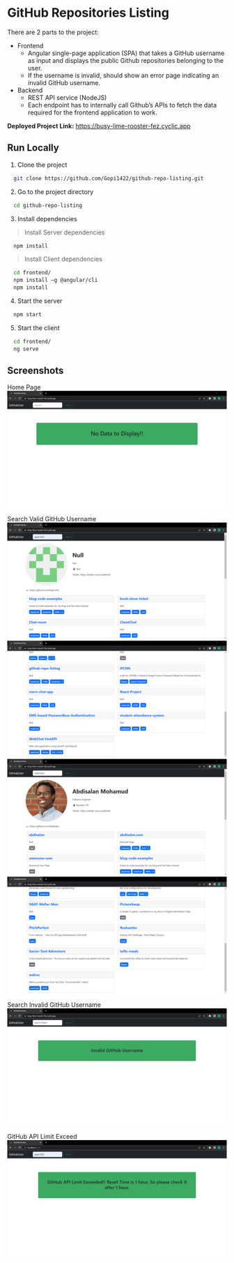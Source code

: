# GitHub Repositories Listing

There are 2 parts to the project: 

* Frontend 
  * Angular single-page application (SPA) that takes a GitHub username as input and displays the public Github repositories belonging to the user. 
  * If the username is invalid, should show an error page indicating an invalid GitHub username.
* Backend
  * REST API service (NodeJS)
  * Each endpoint has to internally call Github’s APIs to fetch the data required for the frontend application to work.
  
**Deployed Project Link:** https://busy-lime-rooster-fez.cyclic.app


## Run Locally

1. Clone the project

```bash
  git clone https://github.com/Gopi1422/github-repo-listing.git
```

2. Go to the project directory

```bash
  cd github-repo-listing
```

3. Install dependencies

> Install Server dependencies
```bash
  npm install
```

> Install Client dependencies
```bash
  cd frontend/ 
  npm install –g @angular/cli
  npm install
```

4. Start the server

```bash
  npm start
```

5. Start the client

```bash
  cd frontend/
  ng serve
```

## Screenshots

Home Page
![Output-1](https://github.com/Gopi1422/github-repo-listing/blob/43ba9e2e902575d63e5089384c71db70de02d333/screenshots/1.png)

Search Valid GitHub Username
![Output-2](https://github.com/Gopi1422/github-repo-listing/blob/43ba9e2e902575d63e5089384c71db70de02d333/screenshots/2.png)
![Output-3](https://github.com/Gopi1422/github-repo-listing/blob/43ba9e2e902575d63e5089384c71db70de02d333/screenshots/3.png)
![Output-4](https://github.com/Gopi1422/github-repo-listing/blob/43ba9e2e902575d63e5089384c71db70de02d333/screenshots/4.png)
![Output-5](https://github.com/Gopi1422/github-repo-listing/blob/43ba9e2e902575d63e5089384c71db70de02d333/screenshots/5.png)

Search Invalid GitHub Username
![Output-6](https://github.com/Gopi1422/github-repo-listing/blob/43ba9e2e902575d63e5089384c71db70de02d333/screenshots/6.png)

GitHub API Limit Exceed
![Output-7](https://github.com/Gopi1422/github-repo-listing/blob/43ba9e2e902575d63e5089384c71db70de02d333/screenshots/7.png)

